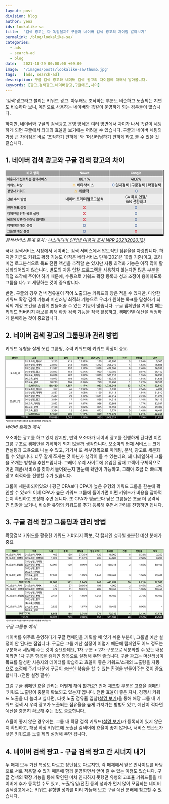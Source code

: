 ```yaml
---
layout: post
division: blog
author: yena
ids: lookalike-sa
title:  "검색 광고는 다 똑같을까? 구글과 네이버 검색 광고의 차이점 알아보기"
permalink: /blog/lookalike-sa/
categories:
  - ads
  - search-ad
  - blog
date:   2021-10-29 00:00:00 +09:00
image:  '/images/posts/lookalike-sa/thumb.jpg'
tags:   [ads, search-ad]
description: 구글 검색 광고와 네이버 검색 광고의 차이점에 대해서 알아봅니다.
keywords: [광고,검색광고,네이버광고,구글애즈,차이]
---
```


'검색'광고라고 불리는 키워드 광고. 아무래도 조작하는 부분도 비슷하고 노출되는 지면도 비슷하다 보니, 메인으로 사용하는 네이버와 똑같이 운영하게 되는 경우들이 많습니다.

하지만, 네이버와 구글의 검색광고 운영 방식은 여러 방면에서 차이가 나서 똑같이 세팅하게 되면 구글에서 최대의 효율을 보기에는 어려울 수 있습니다. 구글과 네이버 세팅의 가장 큰 차이점은 바로 '조작하기 편하게' 와 '머신러닝하기 편하게'라고 볼 수 있을 것 같습니다.

## 1. 네이버 검색 광고와 구글 검색 광고의 차이

<div class="gallery-box">
  <div class="gallery">
    <img src="/images/posts/lookalike-sa/01.jpg" alt="네이버 구글 광고 차이">
  </div>
  <em>검색서비스 통계 출처 : <a href="https://www.nasmedia.co.kr/NPR/2021/">나스미디어 인터넷 이용자 조사 NPR 2021(2020.12)</a></em>
</div>

국내 검색서비스 시장에서 네이버는 검색 서비스에서 압도적인 점유율을 자랑합니다. 하지만 지금도 키워드 확장 기능도 아직은 베타서비스 단계(2021년 10월 기준)이고, 프리미엄 로그분석으로 목표 전환 액션을 추적할 순 있지만 자동 최적화 기능은 아직 많이 활성화되어있지 않습니다. 별도의 자동 입찰 프로그램을 사용하지 않는다면 많은 부분을 직접 조작해 주어야 하기 때문에, 수동으로 키워드 확장 등록과 성과 조정이 용이하도록 그룹을 나누고 세팅하는 것이 중요합니다.

반면, 구글의 경우 검색 점유율이 적어 노출되는 키워드의 양은 적을 수 있지만, 다양한 키워드 확장 검색 기능과 머신러닝 최적화 기능으로 우리가 원하는 목표를 달성하기 최적의 계정 조건을 손쉽게 만들어줄 수 있는 기능이 많습니다. 구글 캠페인을 기획할 때는 키워드 커버리지 확보를 위해 확장 검색 기능을 적극 활용하고, 캠페인별 예산을 적정하게 분배하는 것이 중요합니다.

## 2. 네이버 검색 광고의 그룹핑과 관리 방법

키워드 유형을 잘게 쪼갠 그룹핑, 주력 키워드에 키워드 확장이 중요.

<div class="gallery-box">
  <div class="gallery">
    <img src="/images/posts/lookalike-sa/02.jpg" alt="네이버 캠페인 예시">
  </div>
  <em>네이버 캠페인 예시</em>
</div>

오소마는 광고를 하고 있지 않지만, 만약 오소마가 네이버 광고를 진행하게 된다면 이런 그룹 구조로 캠페인을 기획하게 되지 않을까 생각합니다. 오소마의 현재 서비스는 크게 컨설팅과 교육으로 나눌 수 있고, 거기서 또 세부항목으로 마케팅, 분석, 광고로 세분화될 수 있습니다. 너무 잘게 쪼게는 것 아닌가 생각이 들 수 있는데요, 꽤 디테일하게 그룹을 쪼개는 방향을 추천드립니다. 그래야 우리 사이트에 유입된 잠재 고객이 구체적으로 어떤 제품/서비스를 찾아서 들어왔는지 한눈에 확인이 가능하고, 그래야 조금 더 빠르게 광고 최적화를 진행할 수가 있습니다.

그룹이 세분화되어있으니 평균 CPA보다 CPA가 높은 유형의 키워드 그룹을 한눈에 확인할 수 있죠?! 이제 CPA가 높은 키워드 그룹에 들어가면 어떤 키워드가 비용을 잡아먹는지 확인하고 조정해 주면 됩니다. 또 CPA가 평균보다 낮은 그룹들은 조금 더 공격적인 입찰을 보거나, 비슷한 유형의 키워드를 추가 등록해 주면서 관리를 진행하면 됩니다.

## 3. 구글 검색 광고 그룹핑과 관리 방법

확장검색 키워드를 활용한 키워드 커버리지 확보, 각 캠페인 성과별 충분한 예산 분배가 중요

<div class="gallery-box">
  <div class="gallery">
    <img src="/images/posts/lookalike-sa/03.jpg" alt="구글 그룹핑 예시">
  </div>
  <em>구글 그룹핑 예시</em>
</div>

네이버를 위주로 운영하다가 구글 캠페인을 기획할 때 잊기 쉬운 부분이, 그룹별 예산 설정이 안 된다는 점입니다. 구글은 그룹 예산 설정이 어렵기 때문에 캠페인도 어느 정도는 구분해서 세팅해 주는 것이 중요한데요, 1차 구분 > 2차 구분으로 세분화할 수 있는 내용이라면 1차 구분 항목을 캠페인 항목으로 설정해 주면 좋습니다. 구글 광고는 머신러닝이 목표를 달성한 사용자의 데이터를 학습하고 효율이 좋은 키워드/소재의 노출량을 자동으로 조정해 주기 때문에 구글이 충분한 학습을 할 수 있는 환경을 만들어주는 것이 중요합니다. (전환 설정 필수)

그럼 구글 캠페인 효율 관리는 어떻게 해야 할까요?
먼저 체크할 부분은 고효율 캠페인 '키워드 노출량이 충분히 확보되고 있는지'입니다. 전환 효율이 좋은 자사, 경쟁사 키워드 노출을 더 늘리고 싶다면, 타겟 노출 점유율 입찰([설명 보기](https://support.google.com/google-ads/answer/9121108?hl=ko))을 통해 해당 그룹 내 키워드 검색 시 우리 광고가 노출되는 점유율을 높게 가져가는 방법도 있고, 예산이 적다면 예산을 충분히 확보해 주는 것도 중요합니다.

효율이 좋지 않은 경우에는, 그룹 내 확장 검색 키워드([설명 보기](https://support.google.com/google-ads/answer/7478529?hl=ko))가 등록되어 있지 않은지 확인하고, 해당 확장 키워드에 노출된 검색어에 효율이 좋지 않거나, 서비스 연관도가 낮은 키워드를 노출 제외 설정해 주면 됩니다.

## 4. 네이버 검색 광고 - 구글 검색 광고 간 시너지 내기

두 매체 모두 가진 특성도 다르고 장단점도 다르지만, 각 매체에서 얻은 인사이트를 바탕으로 서로 적용할 수 있기 때문에 함께 운영하면서 얻어 갈 수 있는 이점도 있습니다. 구글 검색의 확장 기능을 통해 확인된 미처 인지하지 못했던 유형의 고효율 키워드들을 네이버에 추가 등록할 수도 있고, 노출/유입/전환 등의 성과가 먼저 많이 모집되는 네이버 검색광고에서는 키워드 유형별 성과를 미리 가늠해 보고 구글 예산 분배에 참고할 수 있습니다.
